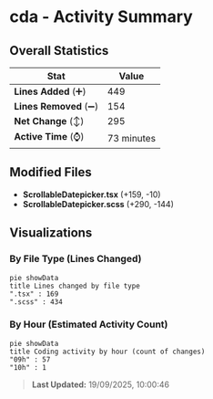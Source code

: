 # cda - Activity Summary 

## Overall Statistics

| Stat                   | Value                                                             |
| ---------------------- | ----------------------------------------------------------------- |
| **Lines Added** (➕)   | 449                                          |
| **Lines Removed** (➖) | 154                                        |
| **Net Change** (↕)    | 295                |
| **Active Time** (⌚)   | 73 minutes |


## Modified Files
- **ScrollableDatepicker.tsx** (+159, -10)
- **ScrollableDatepicker.scss** (+290, -144)

## Visualizations

### By File Type (Lines Changed)

```mermaid
pie showData
title Lines changed by file type
".tsx" : 169
".scss" : 434
```

### By Hour (Estimated Activity Count)

```mermaid
pie showData
title Coding activity by hour (count of changes)
"09h" : 57
"10h" : 1
```


> **Last Updated:** 19/09/2025, 10:00:46